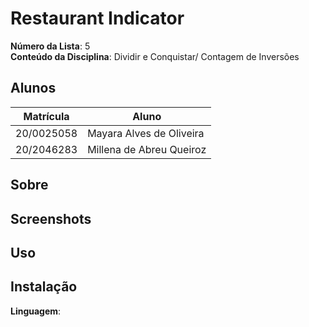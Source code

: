 # Restaurant Indicator

**Número da Lista**: 5<br>
**Conteúdo da Disciplina**: Dividir e Conquistar/ Contagem de Inversões <br>

## Alunos
|Matrícula | Aluno |
| -- | -- |
|20/0025058| Mayara Alves de Oliveira
|20/2046283| Millena de Abreu Queiroz

## Sobre 


## Screenshots


## Uso 

 
## Instalação 
**Linguagem**:
